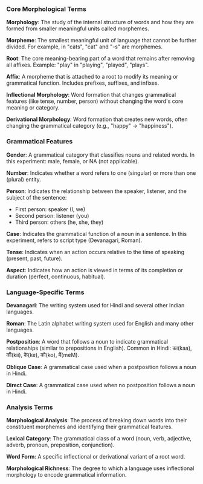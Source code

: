 ### Core Morphological Terms

**Morphology**: The study of the internal structure of words and how they are formed from smaller meaningful units called morphemes.

**Morpheme**: The smallest meaningful unit of language that cannot be further divided. For example, in "cats", "cat" and "-s" are morphemes.

**Root**: The core meaning-bearing part of a word that remains after removing all affixes. Example: "play" in "playing", "played", "plays".

**Affix**: A morpheme that is attached to a root to modify its meaning or grammatical function. Includes prefixes, suffixes, and infixes.

**Inflectional Morphology**: Word formation that changes grammatical features (like tense, number, person) without changing the word's core meaning or category.

**Derivational Morphology**: Word formation that creates new words, often changing the grammatical category (e.g., "happy" → "happiness").

### Grammatical Features

**Gender**: A grammatical category that classifies nouns and related words. In this experiment: male, female, or NA (not applicable).

**Number**: Indicates whether a word refers to one (singular) or more than one (plural) entity.

**Person**: Indicates the relationship between the speaker, listener, and the subject of the sentence:
- First person: speaker (I, we)
- Second person: listener (you)
- Third person: others (he, she, they)

**Case**: Indicates the grammatical function of a noun in a sentence. In this experiment, refers to script type (Devanagari, Roman).

**Tense**: Indicates when an action occurs relative to the time of speaking (present, past, future).

**Aspect**: Indicates how an action is viewed in terms of its completion or duration (perfect, continuous, habitual).

### Language-Specific Terms

**Devanagari**: The writing system used for Hindi and several other Indian languages.

**Roman**: The Latin alphabet writing system used for English and many other languages.

**Postposition**: A word that follows a noun to indicate grammatical relationships (similar to prepositions in English). Common in Hindi: का(kaa), की(kii), के(ke), को(ko), में(meM).

**Oblique Case**: A grammatical case used when a postposition follows a noun in Hindi.

**Direct Case**: A grammatical case used when no postposition follows a noun in Hindi.

### Analysis Terms

**Morphological Analysis**: The process of breaking down words into their constituent morphemes and identifying their grammatical features.

**Lexical Category**: The grammatical class of a word (noun, verb, adjective, adverb, pronoun, preposition, conjunction).

**Word Form**: A specific inflectional or derivational variant of a root word.

**Morphological Richness**: The degree to which a language uses inflectional morphology to encode grammatical information. 